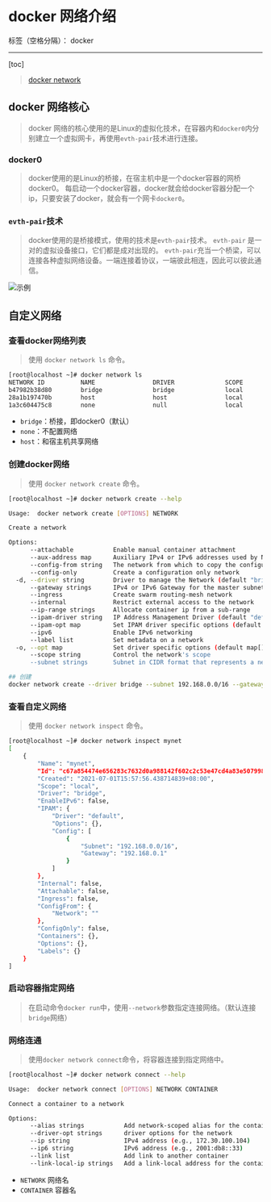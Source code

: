 # docker 网络介绍

标签（空格分隔）： docker

---

[toc]
> [docker network](https://docs.docker.com/engine/reference/commandline/network/)

## docker 网络核心

> docker 网络的核心使用的是Linux的虚拟化技术，在容器内和`docker0`内分别建立一个虚拟网卡，再使用`evth-pair`技术进行连接。

### docker0

> docker使用的是Linux的桥接，在宿主机中是一个docker容器的网桥docker0。
> 每启动一个docker容器，docker就会给docker容器分配一个ip，只要安装了docker，就会有一个网卡`docker0`。

### `evth-pair`技术

> docker使用的是桥接模式，使用的技术是`evth-pair`技术。
> `evth-pair` 是一对的虚拟设备接口，它们都是成对出现的。
> `evth-pair`充当一个桥梁，可以连接各种虚拟网络设备。一端连接着协议，一端彼此相连，因此可以彼此通信。

![示例](https://img-blog.csdnimg.cn/2020101421471461.png?x-oss-process=image/watermark,type_ZmFuZ3poZW5naGVpdGk,shadow_10,text_aHR0cHM6Ly9ibG9nLmNzZG4ubmV0L3FxXzQwNTg1ODAw,size_16,color_FFFFFF,t_70#pic_center)

## 自定义网络

### 查看docker网络列表

> 使用 `docker network ls` 命令。

```bash
[root@localhost ~]# docker network ls
NETWORK ID          NAME                DRIVER              SCOPE
b47982b38d80        bridge              bridge              local
28a1b197470b        host                host                local
1a3c604475c8        none                null                local
```

- `bridge`：桥接，即docker0（默认）
- `none`：不配置网络
- `host`：和宿主机共享网络

### 创建docker网络

> 使用 `docker network create` 命令。

```bash
[root@localhost ~]# docker network create --help

Usage:  docker network create [OPTIONS] NETWORK

Create a network

Options:
      --attachable           Enable manual container attachment
      --aux-address map      Auxiliary IPv4 or IPv6 addresses used by Network driver (default map[])
      --config-from string   The network from which to copy the configuration
      --config-only          Create a configuration only network
  -d, --driver string        Driver to manage the Network (default "bridge")
      --gateway strings      IPv4 or IPv6 Gateway for the master subnet
      --ingress              Create swarm routing-mesh network
      --internal             Restrict external access to the network
      --ip-range strings     Allocate container ip from a sub-range
      --ipam-driver string   IP Address Management Driver (default "default")
      --ipam-opt map         Set IPAM driver specific options (default map[])
      --ipv6                 Enable IPv6 networking
      --label list           Set metadata on a network
  -o, --opt map              Set driver specific options (default map[])
      --scope string         Control the network's scope
      --subnet strings       Subnet in CIDR format that represents a network segment
```

```bash
## 创建
docker network create --driver bridge --subnet 192.168.0.0/16 --gateway 192.168.0.1 mynet
```

### 查看自定义网络

> 使用 `docker network inspect` 命令。

```bash
[root@localhost ~]# docker network inspect mynet
[
    {
        "Name": "mynet",
        "Id": "c67a854474e656283c7632d0a988142f602c2c53e47cd4a83e507998aa3c42be",
        "Created": "2021-07-01T15:57:56.438714839+08:00",
        "Scope": "local",
        "Driver": "bridge",
        "EnableIPv6": false,
        "IPAM": {
            "Driver": "default",
            "Options": {},
            "Config": [
                {
                    "Subnet": "192.168.0.0/16",
                    "Gateway": "192.168.0.1"
                }
            ]
        },
        "Internal": false,
        "Attachable": false,
        "Ingress": false,
        "ConfigFrom": {
            "Network": ""
        },
        "ConfigOnly": false,
        "Containers": {},
        "Options": {},
        "Labels": {}
    }
]
```

### 启动容器指定网络

> 在启动命令`docker run`中，使用`--network`参数指定连接网络。（默认连接`bridge`网络）

### 网络连通

> 使用`docker network connect`命令，将容器连接到指定网络中。

```bash
[root@localhost ~]# docker network connect --help

Usage:  docker network connect [OPTIONS] NETWORK CONTAINER

Connect a container to a network

Options:
      --alias strings           Add network-scoped alias for the container
      --driver-opt strings      driver options for the network
      --ip string               IPv4 address (e.g., 172.30.100.104)
      --ip6 string              IPv6 address (e.g., 2001:db8::33)
      --link list               Add link to another container
      --link-local-ip strings   Add a link-local address for the container
```

- `NETWORK` 网络名
- `CONTAINER` 容器名
